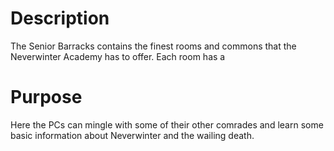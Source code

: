 # Description

The Senior Barracks contains the finest rooms and commons that the Neverwinter Academy has to offer. Each room has a 

# Purpose

Here the PCs can mingle with some of their other comrades and learn some basic information about Neverwinter and the wailing death.
